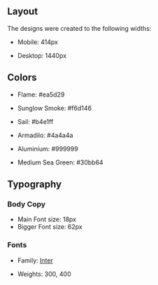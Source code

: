 ## Layout

The designs were created to the following widths:

-   Mobile: 414px

-   Desktop: 1440px

## Colors

-   Flame: #ea5d29

-   Sunglow Smoke: #f6d146

-   Sail: #b4e1ff

-   Armadilo: #4a4a4a

-   Aluminium: #999999

-   Medium Sea Green: #30bb64

## Typography

### Body Copy

-   Main Font size: 18px
-   Bigger Font size: 62px

### Fonts

-   Family: [Inter](https://fonts.google.com/specimen/Inter)

-   Weights: 300, 400
